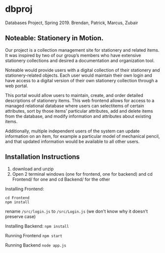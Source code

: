 # dbproj
Databases Project, Spring 2019. Brendan, Patrick, Marcus, Zubair

## Noteable: Stationery in Motion.

Our project is a collection management site for stationery and related items.
It was inspired by two of our group’s members who have extensive stationery collections and desired a documentation and organization tool.

Noteable would provide users with a digital collection of their stationery and stationery-related objects. Each user would maintain their own login and have access to a digital version of their own
stationery collection through a web portal.

This portal would allow users to maintain, create, and order detailed descriptions of stationery items.
This web frontend allows for access to a managed relational database where users can selectitems of certain attributes, sort by those items’ particular attributes, add and delete items from the
database, and modify information and attributes about existing items.

Additionally, multiple independent users of the system can update information on an item, for example a particular model of mechanical pencil, and that updated information would be available to all
other users.

## Installation Instructions
1. download and unzip
2. Open 2 terminal windows (one for frontend, one for backend) and cd Frontend/ for one and cd Backend/ for the other

Installing Frontend:
```
cd Frontend
npm install
```
rename `/src/login.js` to `/src/Login.js` (we don't know why it doesn't preserve case)

Installing Backend:
`npm install`

Running Frontend
 `npm start`

Running Backend
`node app.js`
